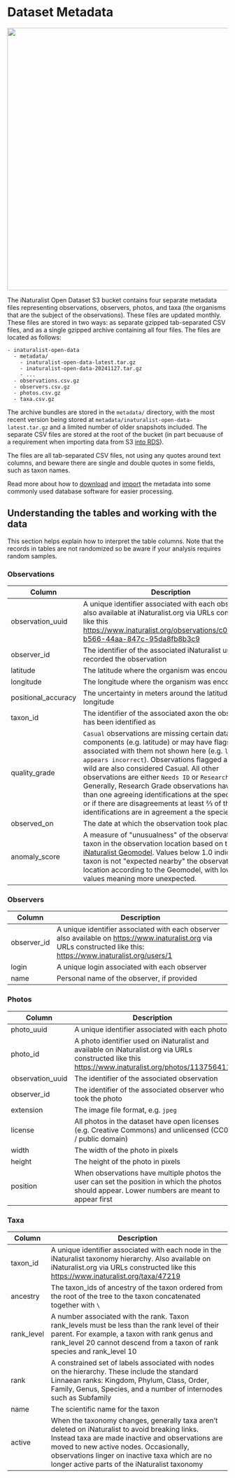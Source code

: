 # Dataset Metadata

<p align="center">
  <img src="https://github.com/user-attachments/assets/2f16935c-1166-4cc8-82c7-6ce0e33bd892" width="600px">
</p>

The iNaturalist Open Dataset S3 bucket contains four separate metadata files representing observations, observers, photos, and taxa (the organisms that are the subject of the observations). These files are updated monthly. These files are stored in two ways: as separate gzipped tab-separated CSV files, and as a single gzipped archive containing all four files. The files are located as follows:

```
- inaturalist-open-data
  - metadata/
    - inaturalist-open-data-latest.tar.gz
    - inaturalist-open-data-20241127.tar.gz
    - ...
  - observations.csv.gz
  - observers.csv.gz
  - photos.csv.gz
  - taxa.csv.gz
```

The archive bundles are stored in the `metadata/` directory, with the most recent version being stored at `metadata/inaturalist-open-data-latest.tar.gz` and a limited number of older snapshots included. The separate CSV files are stored at the root of the bucket (in part becuause of a requirement when importing data from S3 [into RDS](Import/RDS)).

The files are all tab-separated CSV files, not using any quotes around text columns, and beware there are single and double quotes in some fields, such as taxon names.

Read more about how to [download](Download) and [import](Import) the metadata into some commonly used database software for easier processing.

## Understanding the tables and working with the data
This section helps explain how to interpret the table columns. Note that the records in tables are not randomized so be aware if your analysis requires random samples.

### Observations
Column | Description
-------|------------
observation_uuid | A unique identifier associated with each observation also available at iNaturalist.org via URLs constructed like this https://www.inaturalist.org/observations/c075c500-b566-44aa-847c-95da8fb8b3c9
observer_id | The identifier of the associated iNaturalist user who recorded the observation
latitude | The latitude where the organism was encountered
longitude | The longitude where the organism was encountered
positional_accuracy | The uncertainty in meters around the latitude and longitude
taxon_id | The identifier of the associated axon the observation has been identified as
quality_grade | `Casual` observations are missing certain data components (e.g. latitude) or may have flags associated with them not shown here (e.g. `location appears incorrect`). Observations flagged as not wild are also considered Casual. All other observations are either `Needs ID` or `Research Grade`. Generally, Research Grade observations have more than one agreeing identifications at the species level, or if there are disagreements at least ⅔ of the identifications are in agreement a the species level
observed_on | The date at which the observation took place
anomaly_score | A measure of "unusualness" of the observation taxon in the observation location based on the [iNaturalist Geomodel](https://www.inaturalist.org/blog/99727-using-the-geomodel-to-highlight-unusual-observations). Values below 1.0 indicate the taxon is not "expected nearby" the observation location according to the Geomodel, with lower values meaning more unexpected.

### Observers
Column | Description
-------|------------
observer_id | A unique identifier associated with each observer also available on https://www.inaturalist.org via URLs constructed like this: https://www.inaturalist.org/users/1
login | A unique login associated with each observer
name | Personal name of the observer, if provided

### Photos
Column | Description
-------|------------
photo_uuid | A unique identifier associated with each photo
photo_id | A photo identifier used on iNaturalist and available on iNaturalist.org via URLs constructed like this https://www.inaturalist.org/photos/113756411
observation_uuid | The identifier of the associated observation
observer_id | The identifier of the associated observer who took the photo
extension | The image file format, e.g. `jpeg`
license | All photos in the dataset have open licenses (e.g. Creative Commons) and unlicensed (CC0 / public domain)
width | The width of the photo in pixels
height | The height of the photo in pixels
position | When observations have multiple photos the user can set the position in which the photos should appear. Lower numbers are meant to appear first

### Taxa
Column | Description
-------|------------
taxon_id | A unique identifier associated with each node in the iNaturalist taxonomy hierarchy. Also available on iNaturalist.org via URLs constructed like this https://www.inaturalist.org/taxa/47219
ancestry | The taxon_ids of ancestry of the taxon ordered from the root of the tree to the taxon concatenated together with `\`
rank_level | A number associated with the rank. Taxon rank_levels must be less than the rank level of their parent. For example, a taxon with rank genus and rank_level 20 cannot descend from a taxon of rank species and rank_level 10
rank | A constrained set of labels associated with nodes on the hierarchy. These include the standard Linnaean ranks: Kingdom, Phylum, Class, Order, Family, Genus, Species, and a number of internodes such as Subfamily
name | The scientific name for the taxon
active | When the taxonomy changes, generally taxa aren’t deleted on iNaturalist to avoid breaking links. Instead taxa are made inactive and observations are moved to new active nodes. Occasionally, observations linger on inactive taxa which are no longer active parts of the iNaturalist taxonomy
